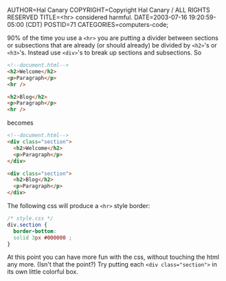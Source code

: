 AUTHOR=Hal Canary
COPYRIGHT=Copyright Hal Canary / ALL RIGHTS RESERVED
TITLE=&lt;hr&gt; considered harmful.
DATE=2003-07-16 19:20:59-05:00 (CDT)
POSTID=71
CATEGORIES=computers-code;

90% of the time you use a `<hr>` you are putting a divider between sections or subsections that are already (or should already) be divided by `<h2>`'s or `<h3>`'s. Instead use `<div>`'s to break up sections and subsections. So

```HTML
<!--document.html-->
<h2>Welcome</h2>
<p>Paragraph</p>
<hr />

<h2>Blog</h2>
<p>Paragraph</p>
<hr />
```

becomes

```HTML
<!--document.html-->
<div class="section">
  <h2>Welcome</h2>
  <p>Paragraph</p>
</div>

<div class="section">
  <h2>Blog</h2>
  <p>Paragraph</p>
</div>
```

The following css will produce a `<hr>` style border:

```CSS
/* style.css */
div.section {
  border-bottom:
  solid 3px #000000 ;
}
````

At this point you can have more fun with the css, without touching the html any more. (Isn't that the point?) Try putting each `<div class="section">` in its own little colorful box.
